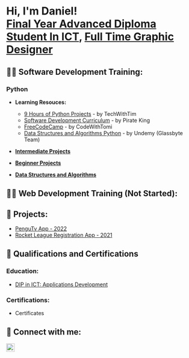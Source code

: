 <h1>Hi, I'm Daniel! <br/><a href="https://www.linkedin.com/in/daniel-marais-565494208">Final Year Advanced Diploma Student In ICT</a>, <a href="https://www.linkedin.com/in/daniel-marais-565494208">Full Time Graphic Designer</a></h1>

<h2>👨‍💻 Software Development Training:</h2>

<h3>Python</h3>

- <b>Learning Resouces:</b>
  - [9 Hours of Python Projects](https://www.youtube.com/watch?v=NpmFbWO6HPU&list=WL&index=7&t=8058s&ab_channel=TechWithTim) - by TechWithTim
  - [Software Development Curriculum](https://www.piratekingdom.com/curriculum/software-development) - by Pirate King
  - [FreeCodeCamp](https://www.youtube.com/watch?v=pdy3nh1tn6I&ab_channel=freeCodeCamp.org) - by CodeWithTomi
  - [Data Structures and Algorithms Python](https://www.udemy.com/course/data-structures-and-algorithms-in-python-gb/learn/lecture/39778100#overview) - by Undemy (Glassbyte Team)

- <b>[Intermediate Projects](https://github.com/ItchiSushi/IntermediateProjects)</b>

- <b>[Beginner Projects](https://github.com/ItchiSushi/BeginnerProjects)</b>

- <b>[Data Structures and Algorithms](https://github.com/ItchiSushi/Data-Structures-and-Algorithms-Python)</b>


<h2>👨‍💻 Web Development Training (Not Started):</h2> 

<h2> 🐉 Projects: </h2>

 - [PenguTv App - 2022](https://github.com/ItchiSushi/Personal-Projects/tree/main/PenguTv)
 - [Rocket League Registration App - 2021](https://github.com/ItchiSushi/Personal-Projects/tree/main/Rocket%20League%20Registration)
  
<h2>📜 Qualifications and Certifications</h2>
  
<h3>Education:</h3>

- [DIP in ICT: Applications Development](https://github.com/ItchiSushi/Education-and-Certifications/tree/main/Education)
  
<h3>Certifications:</h3>

- Certificates
    
<h2> 🤳 Connect with me:</h2>

[<img align="left" alt="JoshMadakor | LinkedIn" width="22px" src="https://cdn.jsdelivr.net/npm/simple-icons@v3/icons/linkedin.svg" />][linkedin]


[linkedin]: https://www.linkedin.com/in/daniel-marais-oct/

